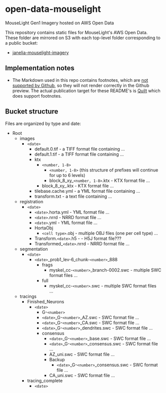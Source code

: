 # open-data-mouselight
MouseLight Gen1 Imagery hosted on AWS Open Data 

This repository contains static files for MouseLight's AWS Open Data. These folder are mirrored on S3 with each top-level folder corresponding to a public bucket:
* [janelia-mouselight-imagery](janelia-mouselight-imagery/README.md)

## Implementation notes

* The Markdown used in this repo contains footnotes, which are [not supported by Github](https://github.com/github/markup/issues/498), so they will not render correctly in the Github preview. The actual publication target for these README's is [Quilt](https://open.quiltdata.com/b/janelia-mouselight-imagery) which does support footnotes. 

## Bucket structure

Files are organized by type and date:

* Root
    * images
        * `<date>`
            * default.0.tif - a TIFF format file containing ...
            * default.1.tif - a TIFF format file containing ...
            * ktx
                * `<number, 1-8>`
                    * `<number, 1-8>` (this structure of prefixes will continue for up to 6 levels)
                    * block_8_xy_`<number, 1-8>`.ktx - KTX format file ...
                * block_8_xy_.ktx - KTX format file ...
            * tilebase.cache.yml - a YML format file containing ...
            * transform.txt - a text file containing ...
    * registration
        * `<date>`
            * `<date>`.horta.yml - YML format file ...
            * `<date>`.nrrd - NRRD format file ...
            * `<date>`.yml - YML format file ...
            * HortaObj
                * `<cell type>`.obj - multiple OBJ files (one per cell type) ...
            * Transform.`<date>`.h5 - - H5J format file???
            * Transformed_`<date>`.nrrd - NRRD format file ...
    * segmentation
        * `<date>`
            * `<date>`_prob1_lev-6_chunk-`<number>`_888
                * frags
                    * myskel_cc-`<number>`_branch-0002.swc - multiple SWC format files ...
                * full
                    * myskel_cc-`<number>`.swc - multiple SWC format files ...
    * tracings
        * Finished_Neurons
            * `<date>`
                * G-`<number>`
                * `<date>`_G-`<number>`_AZ.swc - SWC format file ...
                * `<date>`_G-`<number>`_CA.swc - SWC format file ...
                * `<date>`_G-`<number>`_dendrites.swc - SWC format file ...
                * consensus
                    * `<date>`_G-`<number>`_base.swc - SWC format file ...
                    * `<date>`_G-`<number>`_consensus.swc - SWC format file ...
                    * AZ_uni.swc - SWC format file ...
                    * Backup
                        * `<date>`_G-`<number>`_consensus.swc - SWC format file ...
                    * CA_uni.swc - SWC format file ...
        * tracing_complete
            * `<date>`
